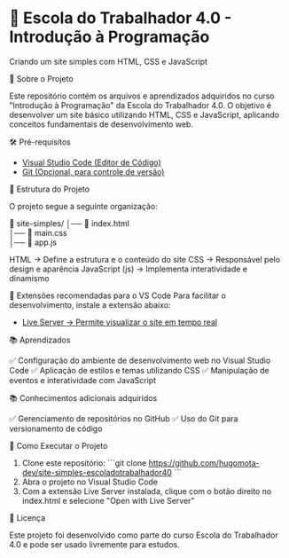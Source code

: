 # 🚀 Escola do Trabalhador 4.0 - Introdução à Programação

Criando um site simples com HTML, CSS e JavaScript

📌 Sobre o Projeto

Este repositório contém os arquivos e aprendizados adquiridos no curso "Introdução à Programação" da Escola do Trabalhador 4.0. O objetivo é desenvolver um site básico utilizando HTML, CSS e JavaScript, aplicando conceitos fundamentais de desenvolvimento web.

🛠️ Pré-requisitos
- [Visual Studio Code (Editor de Código)](https://code.visualstudio.com/)
- [Git (Opcional, para controle de versão)](https://git-scm.com/downloads)

📂 Estrutura do Projeto

O projeto segue a seguinte organização:

📂 site-simples/
│── 📜 index.html  
│── 📜 main.css   
│── 📜 app.js   

HTML → Define a estrutura e o conteúdo do site
CSS → Responsável pelo design e aparência
JavaScript (js) → Implementa interatividade e dinamismo

🔌 Extensões recomendadas para o VS Code
Para facilitar o desenvolvimento, instale a extensão abaixo:

- [Live Server → Permite visualizar o site em tempo real](https://marketplace.visualstudio.com/items?itemName=ritwickdey.LiveServer)

📚 Aprendizados

✅ Configuração do ambiente de desenvolvimento web no Visual Studio Code
✅ Aplicação de estilos e temas utilizando CSS
✅ Manipulação de eventos e interatividade com JavaScript

📚 Conhecimentos adicionais adquiridos

✅ Gerenciamento de repositórios no GitHub
✅ Uso do Git para versionamento de código

📌 Como Executar o Projeto

1. Clone este repositório:
´´´git clone https://github.com/hugomota-dev/site-simples-escoladotrabalhador40
´´´
2. Abra o projeto no Visual Studio Code
3. Com a extensão Live Server instalada, clique com o botão direito no index.html e selecione "Open with Live Server"

📜 Licença

Este projeto foi desenvolvido como parte do curso Escola do Trabalhador 4.0 e pode ser usado livremente para estudos.

